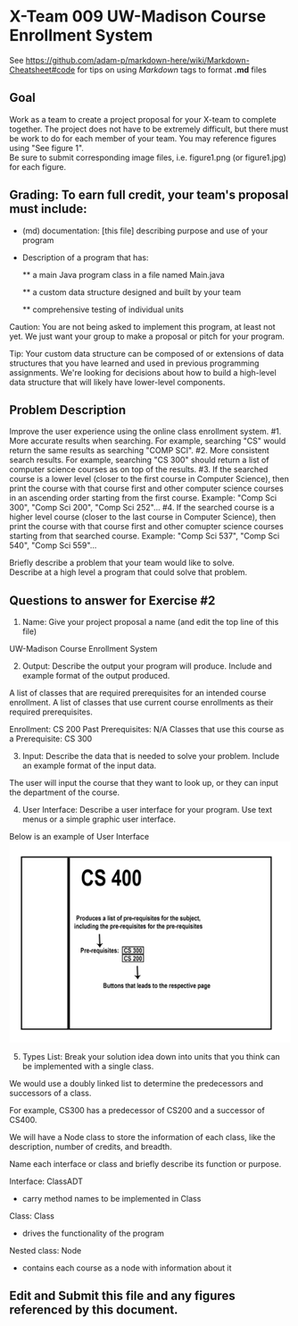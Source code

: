 # X-Team 009 UW-Madison Course Enrollment System 

See https://github.com/adam-p/markdown-here/wiki/Markdown-Cheatsheet#code for tips on using *Markdown* tags to format __.md__ files

## Goal

Work as a team to create a project proposal for your X-team to complete together.
The project does not have to be extremely difficult,
but there must be work to do for each member of your team.
You may reference figures using "See figure 1".  
Be sure to submit corresponding image files, i.e. figure1.png (or figure1.jpg) for each figure.

## Grading: To earn full credit, your team's proposal must include:

* (md) documentation: [this file] describing purpose and use of your program

* Description of a program that has:

  ** a main Java program class in a file named Main.java
  
  ** a custom data structure designed and built by your team
  
  ** comprehensive testing of individual units
  
 Caution: You are not being asked to implement this program, at least not yet. 
 We just want your group to make a proposal or pitch for your program.
 
 Tip: Your custom data structure can be composed of or extensions of data structures that you have learned and used in previous programming assignments.  We're looking for decisions about how to build a high-level data structure that will likely have lower-level components.

## Problem Description

Improve the user experience using the online class enrollment system.
#1. More accurate results when searching. For example, searching "CS" would return the same results as searching "COMP SCI".
#2. More consistent search results. For example, searching "CS 300" should return a list of computer science courses as on top of the results.
#3. If the searched course is a lower level (closer to the first course in Computer Science), then print the course with that course first and other computer science courses in an ascending order starting from the first course. Example: "Comp Sci 300", "Comp Sci 200", "Comp Sci 252"... 
#4. If the searched course is a higher level course (closer to the last course in Computer Science), then print the course with that course first and other comupter science courses starting from that searched course. Example: "Comp Sci 537", "Comp Sci 540", "Comp Sci 559"...

Briefly describe a problem that your team would like to solve.  
Describe at a high level a program that could solve that problem.

## Questions to answer for Exercise #2

1. Name: Give your project proposal a name (and edit the top line of this file)

UW-Madison Course Enrollment System

2. Output: Describe the output your program will produce.  Include and example format of the output produced.

A list of classes that are required prerequisites for an intended course enrollment.
A list of classes that use current course enrollments as their required prerequisites.

Enrollment: CS 200
Past Prerequisites: N/A
Classes that use this course as a Prerequisite: CS 300

3. Input: Describe the data that is needed to solve your problem. Include an example format of the input data.

The user will input the course that they want to look up,
or they can input the department of the course.


4. User Interface: Describe a user interface for your program.  Use text menus or a simple graphic user interface.

Below is an example of User Interface
![alt text][UI]

[UI]: https://github.com/rhe33/cs400-X-Team-009/blob/master/UserInterface.png "Example User Interface"



5. Types List: Break your solution idea down into units that you think can be implemented with a single class.

We would use a doubly linked list to determine the predecessors and successors of a class.

For example, CS300 has a predecessor of CS200 and a successor of CS400.

We will have a Node class to store the information of each class, like the description, number of credits, and breadth.






Name each interface or class and briefly describe its function or purpose.


Interface: ClassADT
- carry method names to be implemented in Class

Class: Class
- drives the functionality of the program

Nested class: Node
- contains each course as a node with information about it



## Edit and Submit this file and any figures referenced by this document.

